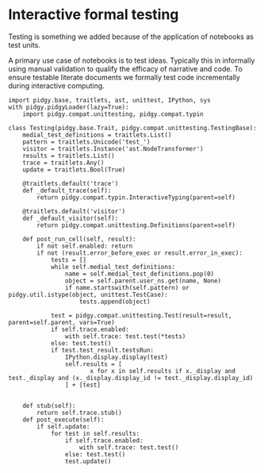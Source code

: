 # Interactive formal testing

Testing is something we added because of the application of notebooks as test units.

A primary use case of notebooks is to test ideas. Typically this in informally using
manual validation to qualify the efficacy of narrative and code. To ensure testable literate documents
we formally test code incrementally during interactive computing.

    import pidgy.base, traitlets, ast, unittest, IPython, sys
    with pidgy.pidgyLoader(lazy=True):
        import pidgy.compat.unittesting, pidgy.compat.typin

    class Testing(pidgy.base.Trait, pidgy.compat.unittesting.TestingBase):
        medial_test_definitions = traitlets.List()
        pattern = traitlets.Unicode('test_')
        visitor = traitlets.Instance('ast.NodeTransformer')
        results = traitlets.List()
        trace = traitlets.Any()
        update = traitlets.Bool(True)

        @traitlets.default('trace')
        def _default_trace(self):
            return pidgy.compat.typin.InteractiveTyping(parent=self)

        @traitlets.default('visitor')
        def _default_visitor(self):
            return pidgy.compat.unittesting.Definitions(parent=self)

        def post_run_cell(self, result):
            if not self.enabled: return
            if not (result.error_before_exec or result.error_in_exec):
                tests = []
                while self.medial_test_definitions:
                    name = self.medial_test_definitions.pop(0)
                    object = self.parent.user_ns.get(name, None)
                    if name.startswith(self.pattern) or pidgy.util.istype(object, unittest.TestCase):
                        tests.append(object)

                test = pidgy.compat.unittesting.Test(result=result, parent=self.parent, vars=True)
                if self.trace.enabled:
                    with self.trace: test.test(*tests)
                else: test.test()
                if test.test_result.testsRun:
                    IPython.display.display(test)
                    self.results = [
                           x for x in self.results if x._display and test._display and (x._display.display_id != test._display.display_id)
                    ] + [test]


        def stub(self):
            return self.trace.stub()
        def post_execute(self):
            if self.update:
                for test in self.results:
                    if self.trace.enabled:
                        with self.trace: test.test()
                    else: test.test()
                    test.update()
